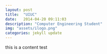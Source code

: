 ```yaml
---
layout: post
title:  "UIUC"
date:   2014-04-20 09:11:03
description: "Computer Engineering Student"
img: "assets/ilogo.png"
categories: jekyll update
---
```

this is a content test
